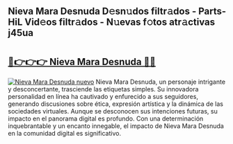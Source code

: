## Nieva Mara Desnuda D𝚎sn𝚞dos filtr𝚊dos - Parts-HiL Vid𝚎os filtr𝚊dos - N𝚞evas f𝚘tos atr𝚊ctivas j45ua

# <h2><a href="http://mb7ztqt.tromn.icu/?c=Nieva+Mara+Desnuda">🔗👉👉👉 Nieva Mara Desnuda 🔗🔗</a></h2>

[![Nieva Mara Desnuda nuevo](https://i.imgur.com/pEAQMta.gif)](http://mb7ztqt.tromn.icu/?c=Nieva+Mara+Desnuda)
Nieva Mara Desnuda, un personaje intrigante y desconcertante, trasciende las etiquetas simples. Su innovadora personalidad en línea ha cautivado y enfurecido a sus seguidores, generando discusiones sobre ética, expresión artística y la dinámica de las sociedades virtuales. Aunque se desconocen sus intenciones futuras, su impacto en el panorama digital es profundo. Con una determinación inquebrantable y un encanto innegable, el impacto de Nieva Mara Desnuda en la comunidad digital es significativo.

